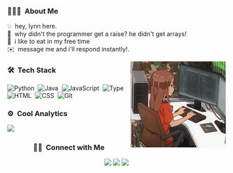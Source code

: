 <!-- ## 👋 &nbsp;hi im xuo -->

### 👨🏻‍💻 &nbsp;About Me
💡 &nbsp;hey, lynn here.\
🌱 &nbsp;why didn't the programmer get a raise? he didn't get arrays!\
🍟 &nbsp;i like to eat in my free time\
✉️ &nbsp;message me and i'll respond instantly!.

<img alt="Coder" src="me_coding.gif" align="right"/>

### 🛠 &nbsp;Tech Stack

![Python](https://img.shields.io/badge/-Python-05122A?style=flat&logo=python)&nbsp;
![Java](https://img.shields.io/badge/-Java-05122A?style=flat&logo=Java)&nbsp;
![JavaScript](https://img.shields.io/badge/-JavaScript-05122A?style=flat&logo=javascript)&nbsp;
![Type](https://img.shields.io/badge/-TypeScript-05122A?style=flat&logo=typescript)&nbsp;
![HTML](https://img.shields.io/badge/-HTML-05122A?style=flat&logo=HTML5)&nbsp;
![CSS](https://img.shields.io/badge/-CSS-05122A?style=flat&logo=CSS3&logoColor=1572B6)&nbsp;
![Git](https://img.shields.io/badge/-Git-05122A?style=flat&logo=git)&nbsp;

### ⚙️ &nbsp;Cool Analytics

<p align="left">
<a href="https://github.com/xuo-lynn">
  <img height="180em" src="https://github-readme-stats-eight-theta.vercel.app/api?username=xuo-lynn&show_icons=true&theme=tokyonight&include_all_commits=true&count_private=true"/>
</a>
</p>

<h3 align="center">
🤝🏻 &nbsp;Connect with Me
</h3>


<p align="center">
<!--<a href="link"><img src="https://img.shields.io/badge/-link.com-3423A6?style=flat&logo=Google-Chrome&logoColor=white"/></a>-->
<a href="https://www.linkedin.com/in/xuolynn/"><img src="https://img.shields.io/badge/-Set%20Lynn-0077B5?style=flat&logo=Linkedin&logoColor=white"/></a>
<a href="mailto:xuolynn@gmail.com"><img src="https://img.shields.io/badge/-xuolynn@gmail.com-D14836?style=flat&logo=Gmail&logoColor=white"/></a>
<a href="https://instagram.com/dprxuo"><img src="https://img.shields.io/badge/-@dprxuo-E4405F?style=flat&logo=Instagram&logoColor=white"/></a>
</p>
